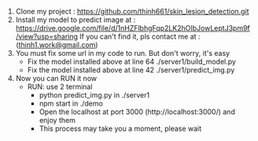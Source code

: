 1. Clone my project : https://github.com/thinh661/skin_lesion_detection.git
2. Install my model to predict image at : https://drive.google.com/file/d/1nHZFlbhgFqp2LK2hOIbJowLeptJ3pm9f/view?usp=sharing
    If you can't find it, pls contact me at : (thinh1.work@gmail.com)
3. You must fix some url in my code to run. But don't worry, it's easy
   - Fix the model installed above at line 64 ./server1/build_model.py
   - Fix the model installed above at line 42 ./server1/predict_img.py
4. Now you can RUN it now
    - RUN: use 2 terminal
        - python predict_img.py in ./server1
        - npm start in ./demo
        - Open the localhost at port 3000 (http://localhost:3000/) and enjoy them
        - This process may take you a moment, please wait
